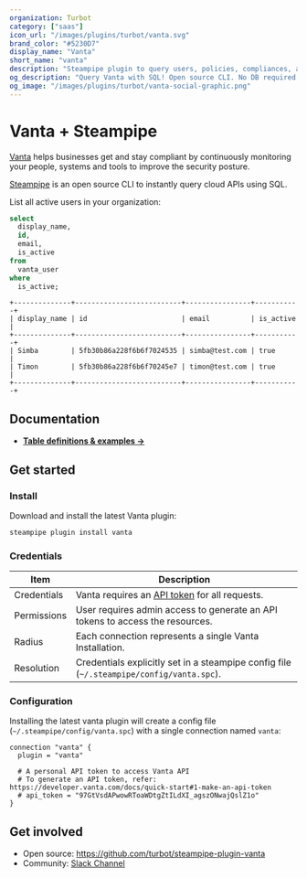 ```yaml
---
organization: Turbot
category: ["saas"]
icon_url: "/images/plugins/turbot/vanta.svg"
brand_color: "#5230D7"
display_name: "Vanta"
short_name: "vanta"
description: "Steampipe plugin to query users, policies, compliances, and more from your Vanta organization."
og_description: "Query Vanta with SQL! Open source CLI. No DB required."
og_image: "/images/plugins/turbot/vanta-social-graphic.png"
---
```


# Vanta + Steampipe

[Vanta](https://www.vanta.com) helps businesses get and stay compliant by continuously monitoring your people, systems and tools to improve the security posture.

[Steampipe](https://steampipe.io) is an open source CLI to instantly query cloud APIs using SQL.

List all active users in your organization:

```sql
select
  display_name,
  id,
  email,
  is_active
from
  vanta_user
where
  is_active;
```

```
+--------------+--------------------------+----------------+-----------+
| display_name | id                       | email          | is_active |
+--------------+--------------------------+----------------+-----------+
| Simba        | 5fb30b86a228f6b6f7024535 | simba@test.com | true      |
| Timon        | 5fb30b86a228f6b6f70245e7 | timon@test.com | true      |
+--------------+--------------------------+----------------+-----------+
```

## Documentation

- **[Table definitions & examples →](/plugins/turbot/vanta/tables)**

## Get started

### Install

Download and install the latest Vanta plugin:

```bash
steampipe plugin install vanta
```

### Credentials

| Item        | Description                                                                                                       |
| ----------- | ----------------------------------------------------------------------------------------------------------------- |
| Credentials | Vanta requires an [API token](https://developer.vanta.com/docs/quick-start#1-make-an-api-token) for all requests. |
| Permissions | User requires admin access to generate an API tokens to access the resources.                                     |
| Radius      | Each connection represents a single Vanta Installation.                                                           |
| Resolution  | Credentials explicitly set in a steampipe config file (`~/.steampipe/config/vanta.spc`).                          |

### Configuration

Installing the latest vanta plugin will create a config file (`~/.steampipe/config/vanta.spc`) with a single connection named `vanta`:

```hcl
connection "vanta" {
  plugin = "vanta"

  # A personal API token to access Vanta API
  # To generate an API token, refer: https://developer.vanta.com/docs/quick-start#1-make-an-api-token
  # api_token = "97GtVsdAPwowRToaWDtgZtILdXI_agszONwajQslZ1o"
}
```

## Get involved

- Open source: https://github.com/turbot/steampipe-plugin-vanta
- Community: [Slack Channel](https://steampipe.io/community/join)
